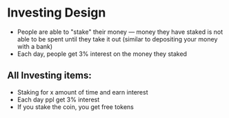 # Investing Design
- People are able to "stake" their money — money they have staked is not able to be spent until they take it out (similar to depositing your money with a bank)
- Each day, people get 3% interest on the money they staked

## All Investing items:
- Staking for x amount of time and earn interest
- Each day ppl get 3% interest
- If you stake the coin, you get free tokens
